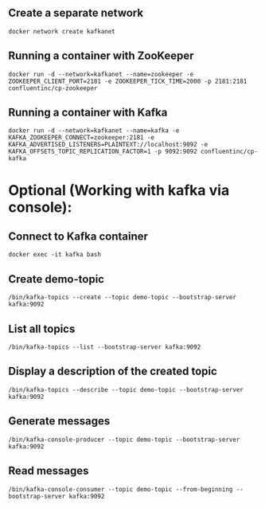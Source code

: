 
## Create a separate network

`docker network create kafkanet`

## Running a container with ZooKeeper
`docker run -d --network=kafkanet --name=zookeeper -e ZOOKEEPER_CLIENT_PORT=2181 -e ZOOKEEPER_TICK_TIME=2000 -p 2181:2181 confluentinc/cp-zookeeper`

## Running a container with Kafka
`docker run -d --network=kafkanet --name=kafka -e KAFKA_ZOOKEEPER_CONNECT=zookeeper:2181 -e KAFKA_ADVERTISED_LISTENERS=PLAINTEXT://localhost:9092 -e KAFKA_OFFSETS_TOPIC_REPLICATION_FACTOR=1 -p 9092:9092 confluentinc/cp-kafka`

# Optional (Working with kafka via console):

## Connect to Kafka container
`docker exec -it kafka bash`

## Create demo-topic
`/bin/kafka-topics --create --topic demo-topic --bootstrap-server kafka:9092`

## List all topics
`/bin/kafka-topics --list --bootstrap-server kafka:9092`

## Display a description of the created topic
`/bin/kafka-topics --describe --topic demo-topic --bootstrap-server kafka:9092`

## Generate messages
`/bin/kafka-console-producer --topic demo-topic --bootstrap-server kafka:9092`

## Read messages
`/bin/kafka-console-consumer --topic demo-topic --from-beginning --bootstrap-server kafka:9092`







